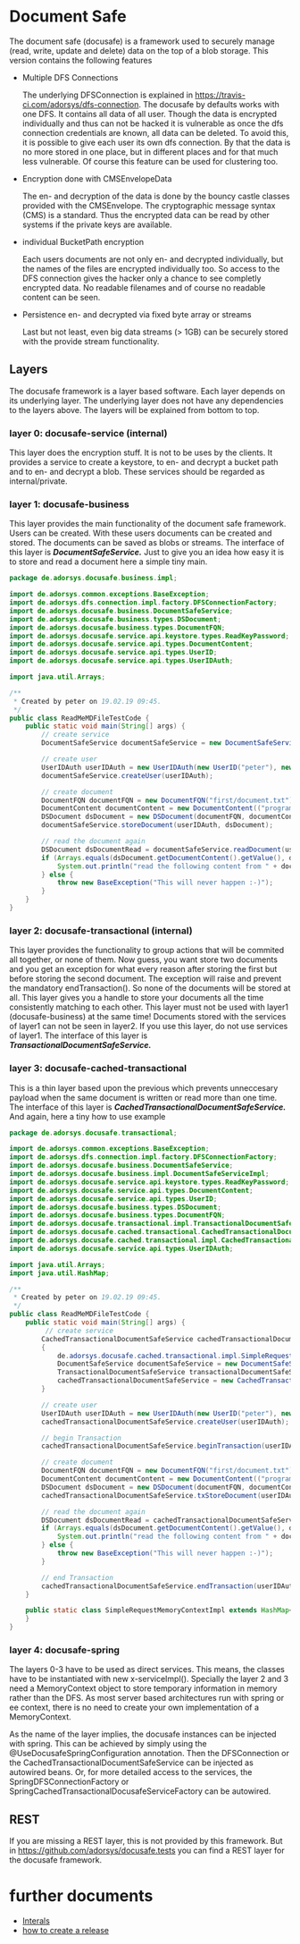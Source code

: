 # Document Safe

The document safe (docusafe) is a framework used to securely manage (read, write, update and delete) data on the top of a blob storage.
This version contains the following features
* Multiple DFS Connections

    The underlying DFSConnection is explained in https://travis-ci.com/adorsys/dfs-connection. The docusafe by defaults works with one DFS. It contains all data of all user. Though the data is encrypted individually and thus can not be hacked it is vulnerable as once the dfs connection credentials are known, all data can be deleted. To avoid this, it is possible to give each user its own dfs connection. By that the data is no more stored in one place, but in different places and for that much less vulnerable. Of course this feature can be used for clustering too. 

* Encryption done with CMSEnvelopeData

    The en- and decryption of the data is done by the bouncy castle classes provided with the CMSEnvelope. The cryptographic message syntax (CMS) is a standard. Thus the
encrypted data can be read by other systems if the private keys are available. 

* individual BucketPath encryption

    Each users documents are not only en- and decrypted individually, but the names of the files are encrypted individually too. So access to the DFS connection gives the hacker only a chance to see completly encrypted data. No readable filenames and of course no readable content can be seen.

* Persistence en- and decrypted via fixed byte array or streams

    Last but not least, even big data streams (> 1GB) can be securely stored with the provide stream functionality.


## Layers
The docusafe framework is a layer based software. 
Each layer depends on its underlying layer. 
The underlying layer does not have any dependencies to the layers above. 
The layers will be explained from bottom to top. 
### layer 0: **docusafe-service** (internal)

This layer does the encryption stuff. It is not to be uses by the clients. It provides a service
to create a keystore, to en- and decrypt a bucket path and to en- and decrypt a blob.
These services should be regarded as internal/private.
 
### layer 1: **docusafe-business**

This layer provides the main functionality of the document safe framework. 
Users can be created. With these users documents can be created and stored. 
The documents can be saved as blobs or streams. 
The interface of this layer is ***DocumentSafeService.*** Just to give you an idea how easy it is to store and read a document here a simple tiny main.

```java
package de.adorsys.docusafe.business.impl;

import de.adorsys.common.exceptions.BaseException;
import de.adorsys.dfs.connection.impl.factory.DFSConnectionFactory;
import de.adorsys.docusafe.business.DocumentSafeService;
import de.adorsys.docusafe.business.types.DSDocument;
import de.adorsys.docusafe.business.types.DocumentFQN;
import de.adorsys.docusafe.service.api.keystore.types.ReadKeyPassword;
import de.adorsys.docusafe.service.api.types.DocumentContent;
import de.adorsys.docusafe.service.api.types.UserID;
import de.adorsys.docusafe.service.api.types.UserIDAuth;

import java.util.Arrays;

/**
 * Created by peter on 19.02.19 09:45.
 */
public class ReadMeMDFileTestCode {
    public static void main(String[] args) {
        // create service
        DocumentSafeService documentSafeService = new DocumentSafeServiceImpl(DFSConnectionFactory.get());

        // create user
        UserIDAuth userIDAuth = new UserIDAuth(new UserID("peter"), new ReadKeyPassword("passwordOfPeter"));
        documentSafeService.createUser(userIDAuth);

        // create document
        DocumentFQN documentFQN = new DocumentFQN("first/document.txt");
        DocumentContent documentContent = new DocumentContent(("programming is the mirror of your mind").getBytes());
        DSDocument dsDocument = new DSDocument(documentFQN, documentContent);
        documentSafeService.storeDocument(userIDAuth, dsDocument);

        // read the document again
        DSDocument dsDocumentRead = documentSafeService.readDocument(userIDAuth, documentFQN);
        if (Arrays.equals(dsDocument.getDocumentContent().getValue(), dsDocumentRead.getDocumentContent().getValue()) == true) {
            System.out.println("read the following content from " + documentFQN + ":" + new String(dsDocumentRead.getDocumentContent().getValue()));
        } else {
            throw new BaseException("This will never happen :-)");
        }
    }
}
```
### layer 2: **docusafe-transactional** (internal)

This layer provides the functionality to group actions that will be commited 
all together, or none of them. Now guess, you want store two documents and 
you get an exception for what every reason after storing the first but before storing the
second document. 
The exception will raise and prevent the mandatory endTransaction(). So none of the 
documents will be stored at all. This layer gives you a handle to store your documents 
all the time consistently matching to each other.
This layer must not be used with layer1 (docusafe-business) at the same time! 
Documents stored with the services of layer1 can not be seen in layer2. 
If you use this layer, do not use services of layer1.
The interface of this layer is ***TransactionalDocumentSafeService.***  
 
### layer 3: **docusafe-cached-transactional**

This is a thin layer based upon the previous which prevents unneccesary 
payload when the same document is written or read more than one time. 
The interface of this layer is ***CachedTransactionalDocumentSafeService.*** 
And again, here a tiny how to use example

```java
package de.adorsys.docusafe.transactional;

import de.adorsys.common.exceptions.BaseException;
import de.adorsys.dfs.connection.impl.factory.DFSConnectionFactory;
import de.adorsys.docusafe.business.DocumentSafeService;
import de.adorsys.docusafe.business.impl.DocumentSafeServiceImpl;
import de.adorsys.docusafe.service.api.keystore.types.ReadKeyPassword;
import de.adorsys.docusafe.service.api.types.DocumentContent;
import de.adorsys.docusafe.service.api.types.UserID;
import de.adorsys.docusafe.business.types.DSDocument;
import de.adorsys.docusafe.business.types.DocumentFQN;
import de.adorsys.docusafe.transactional.impl.TransactionalDocumentSafeServiceImpl;
import de.adorsys.docusafe.cached.transactional.CachedTransactionalDocumentSafeService;
import de.adorsys.docusafe.cached.transactional.impl.CachedTransactionalDocumentSafeServiceImpl;
import de.adorsys.docusafe.service.api.types.UserIDAuth;

import java.util.Arrays;
import java.util.HashMap;

/**
 * Created by peter on 19.02.19 09:45.
 */
public class ReadMeMDFileTestCode {
    public static void main(String[] args) {
         // create service
        CachedTransactionalDocumentSafeService cachedTransactionalDocumentSafeService;
        {
            de.adorsys.docusafe.cached.transactional.impl.SimpleRequestMemoryContextImpl simpleRequestMemoryContext = new de.adorsys.docusafe.cached.transactional.impl.SimpleRequestMemoryContextImpl();
            DocumentSafeService documentSafeService = new DocumentSafeServiceImpl(DFSConnectionFactory.get());
            TransactionalDocumentSafeService transactionalDocumentSafeService = new TransactionalDocumentSafeServiceImpl(simpleRequestMemoryContext, documentSafeService);
            cachedTransactionalDocumentSafeService = new CachedTransactionalDocumentSafeServiceImpl(simpleRequestMemoryContext, transactionalDocumentSafeService, documentSafeService);
        }

        // create user
        UserIDAuth userIDAuth = new UserIDAuth(new UserID("peter"), new ReadKeyPassword("passwordOfPeter"));
        cachedTransactionalDocumentSafeService.createUser(userIDAuth);

        // begin Transaction
        cachedTransactionalDocumentSafeService.beginTransaction(userIDAuth);

        // create document
        DocumentFQN documentFQN = new DocumentFQN("first/document.txt");
        DocumentContent documentContent = new DocumentContent(("programming is the mirror of your mind").getBytes());
        DSDocument dsDocument = new DSDocument(documentFQN, documentContent);
        cachedTransactionalDocumentSafeService.txStoreDocument(userIDAuth, dsDocument);

        // read the document again
        DSDocument dsDocumentRead = cachedTransactionalDocumentSafeService.txReadDocument(userIDAuth, documentFQN);
        if (Arrays.equals(dsDocument.getDocumentContent().getValue(), dsDocumentRead.getDocumentContent().getValue()) == true) {
            System.out.println("read the following content from " + documentFQN + ":" + new String(dsDocumentRead.getDocumentContent().getValue()));
        } else {
            throw new BaseException("This will never happen :-)");
        }

        // end Transaction
        cachedTransactionalDocumentSafeService.endTransaction(userIDAuth);
    }

    public static class SimpleRequestMemoryContextImpl extends HashMap<Object, Object> {
    }
}
```
    
### layer 4: **docusafe-spring**
    
The layers 0-3 have to be used as direct services. This means, the classes have to be instantiated with new x-serviceImpl(). 
Specially the layer 2 and 3 need a MemoryContext object to store temporary information in memory 
rather than the DFS.
As most server based architectures run 
with spring or ee context, there is no need to create your own implementation of a MemoryContext.

As the name of the layer implies,
the docusafe instances can be injected with spring. 
This can be achieved by simply using the @UseDocusafeSpringConfiguration annotation. Then the DFSConnection or the 
CachedTransactionalDocumentSafeService can be injected as autowired beans. Or, for more detailed access to the services, the
SpringDFSConnectionFactory or SpringCachedTransactionalDocusafeServiceFactory can be autowired.
 
## REST
If you are missing a REST layer, this is not provided by this framework. But in https://github.com/adorsys/docusafe.tests you can find a REST layer for the docusafe framework.

# further documents

* [Interals](.docs/internals.md)
* [how to create a release](.docs/HowToCreateARelease.md)

